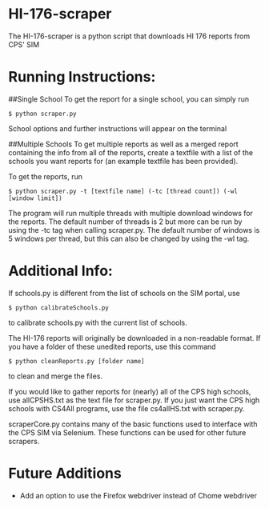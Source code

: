 # HI-176-scraper
The HI-176-scraper is a python script that downloads HI 176 reports from CPS' SIM

# Running Instructions:
##Single School
To get the report for a single school, you can simply run

    $ python scraper.py

School options and further instructions will appear on the terminal

##Multiple Schools
To get multiple reports as well as a merged report containing the info from all of the reports, create a textfile with a list of the schools you want reports for (an example textfile has been provided).

To get the reports, run

    $ python scraper.py -t [textfile name] (-tc [thread count]) (-wl [window limit])

The program will run multiple threads with multiple download windows for the reports. The default number of threads is 2 but more can be run by using the -tc tag when calling scraper.py. The default number of windows is 5 windows per thread, but this can also be changed by using the -wl tag.

# Additional Info:
If schools.py is different from the list of schools on the SIM portal, use

    $ python calibrateSchools.py

to calibrate schools.py with the current list of schools.

The HI-176 reports will originally be downloaded in a non-readable format. If you have a folder of these unedited reports, use this command

    $ python cleanReports.py [folder name]

to clean and merge the files.

If you would like to gather reports for (nearly) all of the CPS high schools, use allCPSHS.txt as the text file for scraper.py. If you just want the CPS high schools with CS4All programs, use the file cs4allHS.txt with scraper.py.

scraperCore.py contains many of the basic functions used to interface with the CPS SIM via Selenium. These functions can be used for other future scrapers.

# Future Additions
- Add an option to use the Firefox webdriver instead of Chome webdriver
